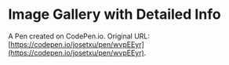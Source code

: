 # Image Gallery with Detailed Info

A Pen created on CodePen.io. Original URL: [https://codepen.io/josetxu/pen/wvpEEyr](https://codepen.io/josetxu/pen/wvpEEyr).

